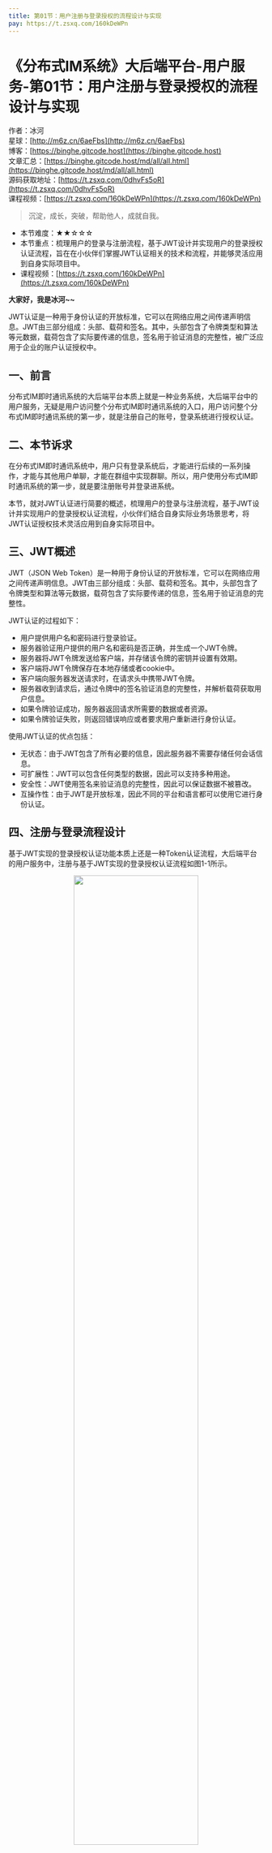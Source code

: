 ```yaml
---
title: 第01节：用户注册与登录授权的流程设计与实现
pay: https://t.zsxq.com/160kDeWPn
---
```


# 《分布式IM系统》大后端平台-用户服务-第01节：用户注册与登录授权的流程设计与实现

作者：冰河
<br/>星球：[http://m6z.cn/6aeFbs](http://m6z.cn/6aeFbs)
<br/>博客：[https://binghe.gitcode.host](https://binghe.gitcode.host)
<br/>文章汇总：[https://binghe.gitcode.host/md/all/all.html](https://binghe.gitcode.host/md/all/all.html)
<br/>源码获取地址：[https://t.zsxq.com/0dhvFs5oR](https://t.zsxq.com/0dhvFs5oR)
<br/>课程视频：[https://t.zsxq.com/160kDeWPn](https://t.zsxq.com/160kDeWPn)

> 沉淀，成长，突破，帮助他人，成就自我。

* 本节难度：★★☆☆☆
* 本节重点：梳理用户的登录与注册流程，基于JWT设计并实现用户的登录授权认证流程，旨在在小伙伴们掌握JWT认证相关的技术和流程，并能够灵活应用到自身实际项目中。
* 课程视频：[https://t.zsxq.com/160kDeWPn](https://t.zsxq.com/160kDeWPn)

**大家好，我是冰河~~**

JWT认证是一种用于身份认证的开放标准，它可以在网络应用之间传递声明信息。JWT由三部分组成：头部、载荷和签名。其中，头部包含了令牌类型和算法等元数据，载荷包含了实际要传递的信息，签名用于验证消息的完整性，被广泛应用于企业的账户认证授权中。

## 一、前言

分布式IM即时通讯系统的大后端平台本质上就是一种业务系统，大后端平台中的用户服务，无疑是用户访问整个分布式IM即时通讯系统的入口，用户访问整个分布式IM即时通讯系统的第一步，就是注册自己的账号，登录系统进行授权认证。

## 二、本节诉求

在分布式IM即时通讯系统中，用户只有登录系统后，才能进行后续的一系列操作，才能与其他用户单聊，才能在群组中实现群聊。所以，用户使用分布式IM即时通讯系统的第一步，就是要注册账号并登录进系统。

本节，就对JWT认证进行简要的概述，梳理用户的登录与注册流程，基于JWT设计并实现用户的登录授权认证流程，小伙伴们结合自身实际业务场景思考，将JWT认证授权技术灵活应用到自身实际项目中。

## 三、JWT概述

JWT（JSON Web Token）是一种用于身份认证的开放标准，它可以在网络应用之间传递声明信息。JWT由三部分组成：头部、载荷和签名。其中，头部包含了令牌类型和算法等元数据，载荷包含了实际要传递的信息，签名用于验证消息的完整性。

JWT认证的过程如下：

* 用户提供用户名和密码进行登录验证。
* 服务器验证用户提供的用户名和密码是否正确，并生成一个JWT令牌。
* 服务器将JWT令牌发送给客户端，并存储该令牌的密钥并设置有效期。
* 客户端将JWT令牌保存在本地存储或者cookie中。
* 客户端向服务器发送请求时，在请求头中携带JWT令牌。
* 服务器收到请求后，通过令牌中的签名验证消息的完整性，并解析载荷获取用户信息。
* 如果令牌验证成功，服务器返回请求所需要的数据或者资源。
* 如果令牌验证失败，则返回错误响应或者要求用户重新进行身份认证。

使用JWT认证的优点包括：

* 无状态：由于JWT包含了所有必要的信息，因此服务器不需要存储任何会话信息。
* 可扩展性：JWT可以包含任何类型的数据，因此可以支持多种用途。
* 安全性：JWT使用签名来验证消息的完整性，因此可以保证数据不被篡改。
* 互操作性：由于JWT是开放标准，因此不同的平台和语言都可以使用它进行身份认证。

## 四、注册与登录流程设计

基于JWT实现的登录授权认证功能本质上还是一种Token认证流程，大后端平台的用户服务中，注册与基于JWT实现的登录授权认证流程如图1-1所示。

<div align="center">
    <img src="https://binghe.gitcode.host/images/project/im/2024-01-05-001.png?raw=true" width="70%">
    <br/>
</div>

可以看到，用户基于大后端平台进行注册的流程如下所示。

## 查看完整文章

加入[冰河技术](https://public.zsxq.com/groups/48848484411888.html)知识星球，解锁完整技术文章与完整代码